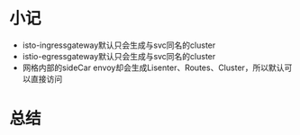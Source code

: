 # 


# 小记
- isto-ingressgateway默认只会生成与svc同名的cluster
- istio-egressgateway默认只会生成与svc同名的cluster
- 网格内部的sideCar envoy却会生成Lisenter、Routes、Cluster，所以默认可以直接访问

# 总结

